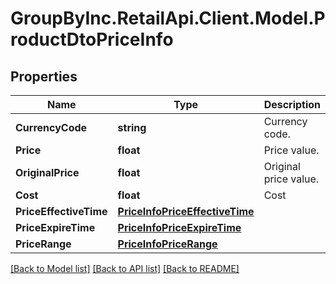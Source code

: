 # GroupByInc.RetailApi.Client.Model.ProductDtoPriceInfo

## Properties

Name | Type | Description | Notes
------------ | ------------- | ------------- | -------------
**CurrencyCode** | **string** | Currency code. | [optional] 
**Price** | **float** | Price value. | [optional] 
**OriginalPrice** | **float** | Original price value. | [optional] 
**Cost** | **float** | Cost | [optional] 
**PriceEffectiveTime** | [**PriceInfoPriceEffectiveTime**](PriceInfoPriceEffectiveTime.md) |  | [optional] 
**PriceExpireTime** | [**PriceInfoPriceExpireTime**](PriceInfoPriceExpireTime.md) |  | [optional] 
**PriceRange** | [**PriceInfoPriceRange**](PriceInfoPriceRange.md) |  | [optional] 

[[Back to Model list]](../README.md#documentation-for-models) [[Back to API list]](../README.md#documentation-for-api-endpoints) [[Back to README]](../README.md)

